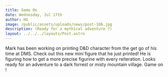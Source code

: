 ```yaml
---
title: Game On
date: Wednesday, Jul 17th
author: HG
image: /public/assets/uploads/news/post-106.jpg
description: (Ready for a mythical adventure ?)
layout: ../../../layouts/Post.astro
---
```


Mark has been working on printing D&D character from the get go of his time at DMS. Check out this new mini figure that he just printed! He is figuring how to get a more precise figurine with every reiteration. Looks ready for an adventure to a dark forrest or misty mountain village. Game on !
